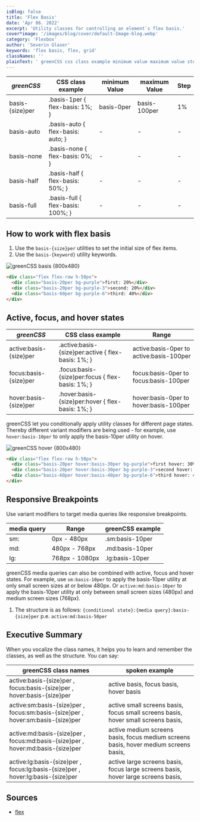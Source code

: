 ```yaml
---
isBlog: false
title: 'Flex Basis'
date: 'Apr 06. 2022'
excerpt: 'Utility classes for controlling an element`s flex basis.'
cover*image: '/images/blog/cover/default-Image-blog.webp'
category: 'Flexbox'
author: 'Severin Glaser'
keywords: 'flex basis, flex, grid'
classNames: ''
plainText: ' greenCSS css class example minimum value maximum value step basis size per basis-1per flex-basis: 1%; basis-0per basis-100per 1% basis-auto basis-auto flex-basis: auto; basis-none basis-none flex-basis: 0%; basis-half basis-half flex-basis: 50%; basis-full basis-full flex-basis: 100%; how to work with flex basis 1 use the `basis size per` utilities to set the initial size of flex items 2 use the `basis keyword ` utility keywords ! greenCSS flex-basis images docs flex flex-basis webp?style=centerme  active focus and hover states greenCSS css class example range active:basis size per active :basis size per:active flex-basis: 1%; active:basis-0per to active:basis-100per focus:basis size per focus :basis size per:focus flex-basis: 1%; focus:basis-0per to focus:basis-100per hover:basis size per hover :basis size per:hover flex-basis: 1%; hover:basis-0per to hover:basis-100per greenCSS let you conditionally apply utility classes for different page states thereby different variant modifiers are being used for example use `hover:basis-10per` to only apply the basis-10per utility on hover ! greenCSS flex-basis hover images docs flex flex-basis-hover webp?style=centerme  responsive breakpoints use variant modifiers to target media queries like responsive breakpoints media query range greenCSS example sm: 0px 480px sm:basis-10per md: 480px 768px md:basis-10per lg: 768px 1080px lg:basis-10per greenCSS media queries can also be combined with active focus and hover states for example use `sm:basis-10per` to apply the basis-10per utility at only small screen sizes at or below 480px or `active:md:basis-10per` to apply the basis-10per utility at only between small screen sizes 480px and medium screen sizes 768px 1 the structure is as follows: ` conditional state : media query :basis size per` p e `active:md:basis-50per` executive summary when you vocalize the class names it helps you to learn and remember the classes as well as the structure you can say: greenCSS class names spoken example active:basis size per focus:basis size per hover:basis size per active basis focus basis hover basis active:sm:basis size per focus:sm:basis size per hover:sm:basis size per active small screens basis focus small screens basis hover small screens basis active:md:basis size per focus:md:basis size per hover:md:basis size per active medium screens basis focus medium screens basis hover medium screens basis active:lg:basis size per focus:lg:basis size per hover:lg:basis size per active large screens basis focus large screens basis hover large screens basis sources flex https: developer mozilla org en-us docs web css flex '
---
```


| _greenCSS_      | CSS class example                 | minimum Value | maximum Value | Step |
| --------------- | --------------------------------- | ------------- | ------------- | ---- |
| basis-{size}per | .basis-1per { flex-basis: 1%; }   | basis-0per    | basis-100per  | 1%   |
| basis-auto      | .basis-auto { flex-basis: auto; } | -             | -             | -    |
| basis-none      | .basis-none { flex-basis: 0%; }   | -             | -             | -    |
| basis-half      | .basis-half { flex-basis: 50%; }  | -             | -             | -    |
| basis-full      | .basis-full { flex-basis: 100%; } | -             | -             | -    |

## How to work with flex basis

1. Use the `basis-{size}per` utilities to set the initial size of flex items.
2. Use the `basis-{keyword}` utility keywords.

![greenCSS basis {800x480} ](/images/docs/flex/flex-basis.webp)

```html
<div class="flex flex-row h-50px">
  <div class="basis-20per bg-purple">first: 20%</div>
  <div class="basis-20per bg-purple-3">second: 20%</div>
  <div class="basis-60per bg-purple-6">third: 40%</div>
</div>
```

## Active, focus, and hover states

| _greenCSS_             | CSS class example                                   | Range                                    |
| ---------------------- | --------------------------------------------------- | ---------------------------------------- |
| active:basis-{size}per | .active\:basis-{size}per:active { flex-basis: 1%; } | active:basis-0per to active:basis-100per |
| focus:basis-{size}per  | .focus\:basis-{size}per:focus { flex-basis: 1%; }   | focus:basis-0per to focus:basis-100per   |
| hover:basis-{size}per  | .hover\:basis-{size}per:hover { flex-basis: 1%; }   | hover:basis-0per to hover:basis-100per   |

greenCSS let you conditionally apply utility classes for different page states. Thereby different variant modifiers are being used - for example, use `hover:basis-10per` to only apply the basis-10per utility on hover.

![greenCSS hover {800x480} ](/images/docs/flex/flex-basis-hover.webp)

```html
<div class="flex flex-row h-50px">
  <div class="basis-20per hover:basis-30per bg-purple">first hover: 30%</div>
  <div class="basis-20per hover:basis-30per bg-purple-3">second hover: 30%</div>
  <div class="basis-60per hover:basis-40per bg-purple-6">third hover: 40%</div>
</div>
```

## Responsive Breakpoints

Use variant modifiers to target media queries like responsive breakpoints.

| media query | Range          | greenCSS example |
| ----------- | -------------- | ---------------- |
| sm:         | 0px - 480px    | .sm:basis-10per  |
| md:         | 480px - 768px  | .md:basis-10per  |
| lg:         | 768px - 1080px | .lg:basis-10per  |

greenCSS media queries can also be combined with active, focus and hover states. For example, use `sm:basis-10per` to apply the basis-10per utility at only small screen sizes at or below 480px. Or `active:md:basis-10per` to apply the basis-10per utility at only between small screen sizes (480px) and medium screen sizes (768px).

1. The structure is as follows: `{conditional state}:{media query}:basis-{size}per` p.e. `active:md:basis-50per`

## Executive Summary

When you vocalize the class names, it helps you to learn and remember the classes, as well as the structure. You can say:

| greenCSS class names                                                            | spoken example                                                                       |
| ------------------------------------------------------------------------------- | ------------------------------------------------------------------------------------ |
| active:basis-{size}per , focus:basis-{size}per , hover:basis-{size}per          | active basis, focus basis, hover basis                                               |
| active:sm:basis-{size}per , focus:sm:basis-{size}per , hover:sm:basis-{size}per | active small screens basis, focus small screens basis, hover small screens basis,    |
| active:md:basis-{size}per , focus:md:basis-{size}per , hover:md:basis-{size}per | active medium screens basis, focus medium screens basis, hover medium screens basis, |
| active:lg:basis-{size}per , focus:lg:basis-{size}per , hover:lg:basis-{size}per | active large screens basis, focus large screens basis, hover large screens basis,    |

## Sources

- [flex](https://developer.mozilla.org/en-US/docs/Web/CSS/flex)
